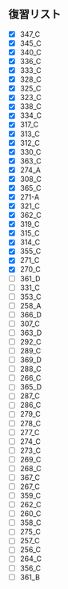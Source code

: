 ## 復習リスト

- [x] 347_C
- [x] 345_C
- [x] 340_C
- [x] 336_C
- [x] 333_C
- [x] 328_C
- [x] 325_C
- [x] 323_C
- [x] 338_C
- [x] 334_C
- [x] 317_C
- [x] 313_C
- [x] 312_C
- [x] 330_C
- [x] 363_C
- [x] 274_A
- [x] 308_C
- [x] 365_C
- [x] 271-A
- [x] 321_C
- [x] 362_C
- [x] 319_C
- [x] 315_C
- [x] 314_C
- [x] 355_C
- [x] 271_C
- [x] 270_C
- [ ] 361_D
- [ ] 331_C
- [ ] 353_C
- [ ] 258_A
- [ ] 366_D
- [ ] 307_C
- [ ] 363_D
- [ ] 292_C
- [ ] 289_C
- [ ] 369_D
- [ ] 288_C
- [ ] 266_C
- [ ] 365_D
- [ ] 287_C
- [ ] 286_C
- [ ] 279_C
- [ ] 278_C
- [ ] 277_C
- [ ] 274_C
- [ ] 273_C
- [ ] 269_C
- [ ] 268_C
- [ ] 367_C
- [ ] 267_C
- [ ] 359_C
- [ ] 262_C
- [ ] 260_C
- [ ] 358_C
- [ ] 275_C
- [ ] 257_C
- [ ] 256_C
- [ ] 264_C
- [ ] 356_C
- [ ] 361_B
